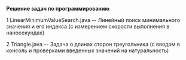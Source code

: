 **Решение задач по программированию**

1 LinearMinimumValueSearch.java -- Линейный поиск минимального значения и его индекса (с измерением скорости выполнения в наносекундах)

2 Triangle.java -- Задача о длинах сторон треугольника (с вводом в консоль и проверками введенных значений на натуральность) 
